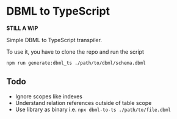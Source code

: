 # DBML to TypeScript

**STILL A WIP**

Simple DBML to TypeScript transpiler.

To use it, you have to clone the repo and run the script

```
npm run generate:dbml_ts ./path/to/dbml/schema.dbml
```

## Todo

- Ignore scopes like indexes
- Understand relation references outside of table scope
- Use library as binary i.e. `npx dbml-to-ts ./path/to/file.dbml`